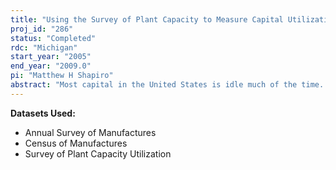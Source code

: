 ```yaml
---
title: "Using the Survey of Plant Capacity to Measure Capital Utilization"
proj_id: "286"
status: "Completed"
rdc: "Michigan"
start_year: "2005"
end_year: "2009.0"
pi: "Matthew H Shapiro"
abstract: "Most capital in the United States is idle much of the time. By some measures, the average work week of capital in U.S. manufacturing is as low as 55 hours per 168-hour week. The level and variability of capital utilization has important implications for understanding both the level of production and its cyclical fluctuations. This proposal will investigate a number of issues relating to the Survey of Plant Capacity measures. It will aim to better understand the behavior of these measures in the panel of plants and in the aggregate. It will use this analysis to make recommendations on expanding and improving the published statistics deriving from the Survey of Plant Capacity. These statistics could increase the value of this survey at low incremental cost. This improved information about the utilization margin would be a substantial benefit for economists and decision makers. Capital utilization is an important margin for understanding fluctuations in output and productivity at the plant and aggregate level and in firms’ decisions about adding or subtracting from their stocks of factors of production. This research will examine how Survey of Plant Capacity measurements can contribute to studying these issues."
---
```


**Datasets Used:**

  - Annual Survey of Manufactures 
  - Census of Manufactures 
  - Survey of Plant Capacity Utilization 

